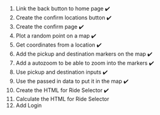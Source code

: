 1. Link the back button to home page ✔️
2. Create the confirm locations button ✔️
3. Create the confirm page ✔️
4. Plot a random point on a map ✔️
5. Get coordinates from a location ✔️
6. Add the pickup and destination markers on the map ✔️
7. Add a autozoom to be able to zoom into the markers ✔️
8. Use pickup and destination inputs ✔️
9. Use the passed in data to put it in the map ✔️
10. Create the HTML for Ride Selector ✔️
11. Calculate the HTML for Ride Selector
12. Add Login
